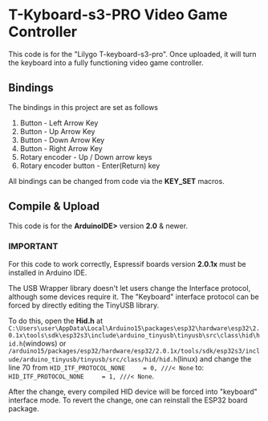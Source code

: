 # T-Kyboard-s3-PRO Video Game Controller

This code is for the "Lilygo T-keyboard-s3-pro".
Once uploaded, it will turn the keyboard into a fully functioning video game controller. 

## Bindings

The bindings in this project are set as follows
1. Button                 -  Left Arrow Key
2. Button                 -  Up Arrow Key
3. Button                 -  Down Arrow Key
4. Button                 -  Right Arrow Key
5. Rotary encoder         -  Up / Down arrow keys
6. Rotary encoder button  -  Enter(Return) key

All bindings can be changed from code via the **KEY_SET** macros.

## Compile & Upload

This code is for the **ArduinoIDE>** version **2.0** & newer.


### IMPORTANT ###

For this code to work correctly, Espressif boards version **2.0.1x** must be installed in Arduino IDE.



The USB Wrapper library doesn't let users change the Interface protocol, although some devices require it.
The "Keyboard" interface protocol can be forced by directly editing the TinyUSB library.

To do this, open the **Hid.h** at <br>
`C:\Users\user\AppData\Local\Arduino15\packages\esp32\hardware\esp32\2.0.1x\tools\sdk\esp32s3\include\arduino_tinyusb\tinyusb\src\class\hid\hid.h`(windows) or
`/arduino15/packages/esp32/hardware/esp32/2.0.1x/tools/sdk/esp32s3/include/arduino_tinyusb/tinyusb/src/class/hid/hid.h`(linux)
and change the line 70 from `HID_ITF_PROTOCOL_NONE     = 0, ///< None` to:
`HID_ITF_PROTOCOL_NONE     = 1, ///< None`.

After the change, every compiled HID device will be forced into "keyboard" interface mode.
To revert the change, one can reinstall the ESP32 board package.
